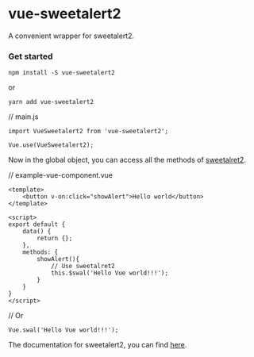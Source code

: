 # vue-sweetalert2

A convenient wrapper for sweetalert2.

### Get started

```
npm install -S vue-sweetalert2
```
or
```
yarn add vue-sweetalert2
```


// main.js
```
import VueSweetalert2 from 'vue-sweetalert2';

Vue.use(VueSweetalert2);
```

Now in the global object, you can access all the methods of [sweetalret2](https://github.com/limonte/sweetalert2).


// example-vue-component.vue
```
<template>
    <button v-on:click="showAlert">Hello world</button>
</template>

<script>
export default {
    data() {
        return {};
    },
    methods: {
        showAlert(){
            // Use sweetalret2
            this.$swal('Hello Vue world!!!');
        }
    }
}
</script>
```

// Or
```
Vue.swal('Hello Vue world!!!');
```


The documentation for sweetalert2, you can find [here](https://sweetalert.js.org/).
